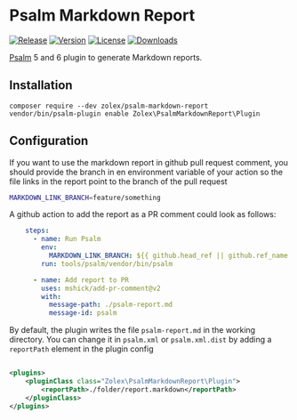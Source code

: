 # Psalm Markdown Report

[![Release](https://github.com/zolex/psalm-markdown-report/workflows/Release/badge.svg)](https://github.com/zolex/psalm-markdown-report/actions/workflows/release.yaml)
[![Version](https://img.shields.io/packagist/v/zolex/psalm-markdown-report)](https://packagist.org/packages/zolex/psalm-markdown-report)
[![License](https://img.shields.io/packagist/l/zolex/psalm-markdown-report)](./LICENSE)
[![Downloads](https://img.shields.io/packagist/dt/zolex/psalm-markdown-report)](https://packagist.org/packages/zolex/psalm-markdown-report)

[Psalm](https://github.com/vimeo/psalm) 5 and 6 plugin to generate Markdown reports.

## Installation

```
composer require --dev zolex/psalm-markdown-report
vendor/bin/psalm-plugin enable Zolex\PsalmMarkdownReport\Plugin
```

## Configuration

If you want to use the markdown report in github pull request comment, you should provide the branch in en environment variable of your action so the file links in the report point to the branch of the pull request

```bash
MARKDOWN_LINK_BRANCH=feature/something
```

A github action to add the report as a PR comment could look as follows:

```yaml
    steps:
      - name: Run Psalm
        env:
          MARKDOWN_LINK_BRANCH: ${{ github.head_ref || github.ref_name }}
        run: tools/psalm/vendor/bin/psalm

      - name: Add report to PR
        uses: mshick/add-pr-comment@v2
        with:
          message-path: ./psalm-report.md
          message-id: psalm
```

By default, the plugin writes the file `psalm-report.md` in the working directory. You can change it in `psalm.xml` or `psalm.xml.dist` by adding a `reportPath` element in the plugin config

```xml

<plugins>
    <pluginClass class="Zolex\PsalmMarkdownReport\Plugin">
        <reportPath>./folder/report.markdown</reportPath>
    </pluginClass>
</plugins>
```

